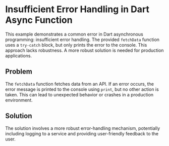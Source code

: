 # Insufficient Error Handling in Dart Async Function

This example demonstrates a common error in Dart asynchronous programming: insufficient error handling.  The provided `fetchData` function uses a `try-catch` block, but only prints the error to the console. This approach lacks robustness. A more robust solution is needed for production applications.

## Problem

The `fetchData` function fetches data from an API.  If an error occurs, the error message is printed to the console using `print`, but no other action is taken. This can lead to unexpected behavior or crashes in a production environment.

## Solution

The solution involves a more robust error-handling mechanism, potentially including logging to a service and providing user-friendly feedback to the user.